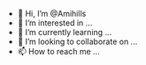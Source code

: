 - 👋 Hi, I’m @Amihills
- 👀 I’m interested in ...
- 🌱 I’m currently learning ...
- 💞️ I’m looking to collaborate on ...
- 📫 How to reach me ...

<!---
Amihills/Amihills is a ✨ special ✨ repository because its `README.md` (this file) appears on your GitHub profile.
You can click the Preview link to take a look at your changes.
--->
